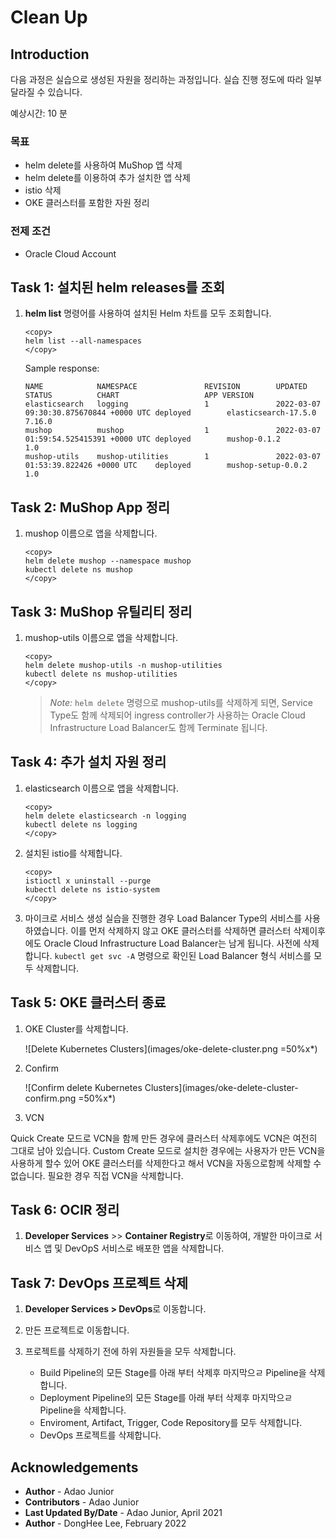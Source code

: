 # Clean Up

## Introduction

다음 과정은 실습으로 생성된 자원을 정리하는 과정입니다. 실습 진행 정도에 따라 일부 달라질 수 있습니다.

예상시간: 10 분

### 목표

- helm delete를 사용하여 MuShop 앱 삭제
- helm delete를 이용하여 추가 설치한 앱 삭제
- istio 삭제
- OKE 클러스터를 포함한 자원 정리

### 전제 조건

- Oracle Cloud Account

## **Task 1**: 설치된 helm releases를 조회

1. **helm list** 명령어를 사용하여 설치된 Helm 차트를 모두 조회합니다.

    ````shell
    <copy>
    helm list --all-namespaces
    </copy>
    ````

    Sample response:

    ````shell
    NAME            NAMESPACE               REVISION        UPDATED                                 STATUS          CHART                   APP VERSION
    elasticsearch   logging                 1               2022-03-07 09:30:30.875670844 +0000 UTC deployed        elasticsearch-17.5.0    7.16.0     
    mushop          mushop                  1               2022-03-07 01:59:54.525415391 +0000 UTC deployed        mushop-0.1.2            1.0        
    mushop-utils    mushop-utilities        1               2022-03-07 01:53:39.822426 +0000 UTC    deployed        mushop-setup-0.0.2      1.0
    ````

## **Task 2**: MuShop App 정리

1. mushop 이름으로 앱을 삭제합니다.

    ````shell
    <copy>
    helm delete mushop --namespace mushop
    kubectl delete ns mushop
    </copy>
    ````

## **Task 3**: MuShop 유틸리티 정리

1. mushop-utils 이름으로 앱을 삭제합니다.

    ````shell
    <copy>
    helm delete mushop-utils -n mushop-utilities
    kubectl delete ns mushop-utilities
    </copy>
    ````

    > *Note:* `helm delete` 명령으로 mushop-utils를 삭제하게 되면, Service Type도 함께 삭제되어 ingress controller가 사용하는 Oracle Cloud Infrastructure Load Balancer도 함께 Terminate 됩니다.

## **Task 4**: 추가 설치 자원 정리

1. elasticsearch 이름으로 앱을 삭제합니다.

    ````shell
    <copy>
    helm delete elasticsearch -n logging
    kubectl delete ns logging    
    </copy>
    ````

2. 설치된 istio를 삭제합니다.
    ````shell
    <copy>
    istioctl x uninstall --purge
    kubectl delete ns istio-system
    </copy>
    ````

3. 마이크로 서비스 생성 실습을 진행한 경우 Load Balancer Type의 서비스를 사용하였습니다. 이를 먼저 삭제하지 않고 OKE 클러스터를 삭제하면 클러스터 삭제이후에도 Oracle Cloud Infrastructure Load Balancer는 남게 됩니다. 사전에 삭제합니다. `kubectl get svc -A` 명령으로 확인된 Load Balancer 형식 서비스를 모두 삭제합니다.

## **Task 5**: OKE 클러스터 종료

1. OKE Cluster를 삭제합니다.

    ![Delete Kubernetes Clusters](images/oke-delete-cluster.png =50%x*)

2. Confirm

    ![Confirm delete Kubernetes Clusters](images/oke-delete-cluster-confirm.png =50%x*)

3. VCN

Quick Create 모드로 VCN을 함께 만든 경우에 클러스터 삭제후에도 VCN은 여전히 그대로 남아 있습니다. Custom Create 모드로 설치한 경우에는 사용자가 만든 VCN을 사용하게 할수 있어 OKE 클러스터를 삭제한다고 해서 VCN을 자동으로함께 삭제할 수 없습니다.
필요한 경우 직접 VCN을 삭제합니다.

## **Task 6**: OCIR 정리

1. **Developer Services** >> **Container Registry**로 이동하여, 개발한 마이크로 서비스 앱 및 DevOpS 서비스로 배포한 앱을 삭제합니다.

## **Task 7**: DevOps 프로젝트 삭제

1. **Developer Services > DevOps**로 이동합니다.

2. 만든 프로젝트로 이동합니다.

3. 프로젝트를 삭제하기 전에 하위 자원들을 모두 삭제합니다.

    - Build Pipeline의 모든 Stage를 아래 부터 삭제후 마지막으ㄹ Pipeline을 삭제합니다.
    - Deployment Pipeline의 모든 Stage를 아래 부터 삭제후 마지막으ㄹ Pipeline을 삭제합니다.
    - Enviroment, Artifact, Trigger, Code Repository를 모두 삭제합니다.
    - DevOps 프로젝트를 삭제합니다.

## Acknowledgements

- **Author** - Adao Junior
- **Contributors** -  Adao Junior
- **Last Updated By/Date** - Adao Junior, April 2021
- **Author** - DongHee Lee, February 2022
